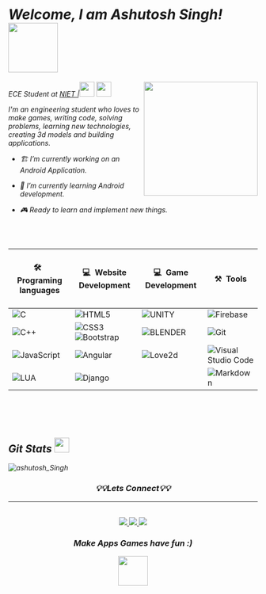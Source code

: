 

<p></p>

<h1><i>Welcome, I am Ashutosh Singh!</i> <img  src="https://media.giphy.com/media/zhrlcZJsvQWDm/giphy.gif"  width="100"></h1>

<img  align='right'  src="https://media.giphy.com/media/O7kvSqJbt0gljqp5fM/giphy.gif"  width="230">

<p><em>ECE Student at <a  href="https://www.niet.co.in/">NIET </a> |<img  src="https://media.giphy.com/media/aJGlyRKYBvnBSiWgaE/giphy.gif"  width="30">  <img  src="https://media.giphy.com/media/WFZvB7VIXBgiz3oDXE/giphy.gif"  width="30">

  

I'm an engineering student who loves to make games, writing code, solving problems, learning new technologies, creating 3d models and building applications.

  

- 🏗️ I’m currently working on an Android Application.

  

- 📖 I’m currently learning Android development.

  

- 🎮 Ready to learn and implement new things.

  

</br></br>

  
| <h4> 🛠 &nbsp; Programing languages</h3> |  <h4> 💻&nbsp; Website Development </h4> |<h4> 💻&nbsp; Game Development </h4>|<h4> ⚒️&nbsp; Tools </h4>|
|--|--|--|--|
| ![C](https://img.shields.io/badge/-C-202020?style=flat&logo=C) | ![HTML5](https://img.shields.io/badge/-HTML5-E34F26?style=flat&logo=html5&logoColor=white) |![UNITY](https://img.shields.io/badge/-UNITY_ENGINE-202020?style=flat&logo=unity&logoColor=#000000")|![Firebase](https://img.shields.io/badge/-Android_Studio-303030?style=flat&logo=AndroidStudio&logoColor=#ADD8E6)|
|![C++](https://img.shields.io/badge/-C++-202020?style=flat&logo=C%2B%2B&logoColor=00599C)|![CSS3](https://img.shields.io/badge/-CSS3-1572B6?style=flat&logo=css3&logoColor=white) ![Bootstrap](https://img.shields.io/badge/-Bootstrap-563D7C?style=flat&logo=bootstrap&logoColor=white)|![BLENDER](https://img.shields.io/badge/-BLENDER-303030?style=flat&logo=blender&logoColor=#000000")|![Git](https://img.shields.io/badge/-Git-333333?style=flat&logo=git)
|![JavaScript](https://img.shields.io/badge/-JavaScript-303030?style=for-the-flat&logo=javascript&ogoColor=007396)|![Angular](https://img.shields.io/badge/-Angular-303030?style=flat&logo=angular&logoColor=00c8ff)|![Love2d](https://img.shields.io/badge/-Love2d-303030?style=flat&logo=&logoColor=00c8ff)|![Visual Studio Code](https://img.shields.io/badge/-Visual%20Studio%20Code-303030?style=flat&logo=visual-studio-code&logoColor=007ACC)||
|![LUA](https://img.shields.io/badge/-LUA-303030?style=flat&logo=lua&logoColor=007396)|![Django](https://img.shields.io/badge/-Django-303030?style=flat&logo=django&logoColor=00c8ff)||![Markdown](https://img.shields.io/badge/-Markdown-303030?style=flat&logo=markdown)|

<br><br><br>
  

<h2> Git Stats <img  src="https://media.giphy.com/media/cj87CxfRtrUifF3Ryk/giphy.gif"  width="30"></h2>
<img align="center" src="https://github-readme-stats.vercel.app/api?username=Ashutosh2077&show_icons=true&theme=radical" alt="ashutosh_Singh" />

  
<br>



<h3 align="center">💡💡Lets Connect💡💡</h3>

  ---

  <p  align="center">

  

<br/>

  

<a  href="https://www.linkedin.com/in/ashutosh-singh-6709ab20b/" target="_blank">
<img  src="https://img.shields.io/badge/-Linkdin-0A66C2?style=flat&logo=linkedin">
</a>
 
<a  href="https://cubethrone.itch.io/" target="_blank">
<img  src="https://img.shields.io/badge/-Itch.io-303030?style=flat&logo=itch.io">
</a>

<a  href="mailto:aashutoshs021@gmail.com" target="_blank">
<img  src="https://img.shields.io/badge/-Gmail-white?style=flat&logo=gmail"></a>

</p>

 </h3>

 
  
<h3 align="center"> 

<p align="center"><em> <b>Make Apps Games </b> have fun  :)</em></p>

<img  src="https://media.giphy.com/media/jZN2tpC7XZUjVBs0SU/giphy.gif"  width="60" >  
